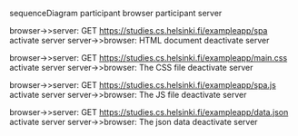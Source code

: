 sequenceDiagram
participant browser
participant server

browser->>server: GET https://studies.cs.helsinki.fi/exampleapp/spa
activate server
server->>browser: HTML document
deactivate server

browser->>server: GET https://studies.cs.helsinki.fi/exampleapp/main.css
activate server
server->>browser: The CSS file
deactivate server

browser->>server: GET https://studies.cs.helsinki.fi/exampleapp/spa.js
activate server
server->>browser: The JS file
deactivate server

browser->>server: GET https://studies.cs.helsinki.fi/exampleapp/data.json
activate server
server->>browser: The json data
deactivate server